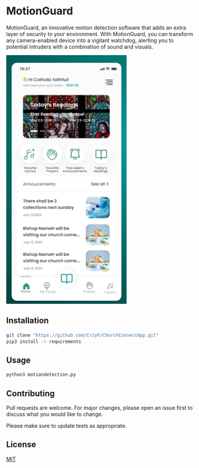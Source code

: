 # MotionGuard

MotionGuard, an innovative motion detection software that adds an extra layer of security to your environment. With MotionGuard, you can transform any camera-enabled device into a vigilant watchdog, alerting you to potential intruders with a combination of sound and visuals.

![app screenshot](https://github.com/CrzyF/ChurchConnectApp/blob/main/assets/preview.png)

## Installation

```bash
git clone "https://github.com/CrzyF/ChurchConnectApp.git"
pip3 install -r requirements
```

## Usage

```Python
python3 motiondetection.py

```

## Contributing

Pull requests are welcome. For major changes, please open an issue first
to discuss what you would like to change.

Please make sure to update tests as appropriate.

## License

[MIT](https://choosealicense.com/licenses/mit/)
